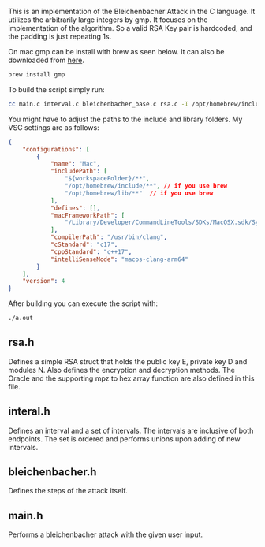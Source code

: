 This is an implementation of the Bleichenbacher Attack in the C language. It utilizes the arbitrarily large integers by gmp. It focuses on the implementation of the algorithm. So a valid RSA Key pair is hardcoded, and the padding is just repeating 1s.

On mac gmp can be install with brew as seen below. It can also be downloaded from [here](https://gmplib.org/#DOWNLOAD).

```bash
brew install gmp
```

To build the script simply run:
```bash
cc main.c interval.c bleichenbacher_base.c rsa.c -I /opt/homebrew/include -L /opt/homebrew/lib -lgmp
```
You might have to adjust the paths to the include and library folders.
My VSC settings are as follows:
```json
{
    "configurations": [
        {
            "name": "Mac",
            "includePath": [
                "${workspaceFolder}/**",
                "/opt/homebrew/include/**", // if you use brew
                "/opt/homebrew/lib/**"  // if you use brew
            ],
            "defines": [],
            "macFrameworkPath": [
                "/Library/Developer/CommandLineTools/SDKs/MacOSX.sdk/System/Library/Frameworks"
            ],
            "compilerPath": "/usr/bin/clang",
            "cStandard": "c17",
            "cppStandard": "c++17",
            "intelliSenseMode": "macos-clang-arm64"
        }
    ],
    "version": 4
}
```

After building you can execute the script with:
```bash
./a.out
```


## rsa.h
Defines a simple RSA struct that holds the public key E, private key D and modules N. 
Also defines the encryption and decryption methods.
The Oracle and the supporting mpz to hex array function are also defined in this file. 

## interal.h
Defines an interval and a set of intervals. The intervals are inclusive of both endpoints.
The set is ordered and performs unions upon adding of new intervals.

## bleichenbacher.h
Defines the steps of the attack itself.

## main.h
Performs a bleichenbacher attack with the given user input. 